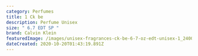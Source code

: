 ```yaml
---
category: Perfumes
title: 1 Ck be
description: Perfume Unisex
size: " 6.7 EDT SP "
brand: Calvin Klein
featuredImage: /images/unisex-fragrances-ck-be-6-7-oz-edt-unisex-1_2400x.jpg
dateCreated: 2020-10-20T01:43:19.891Z
---
```

